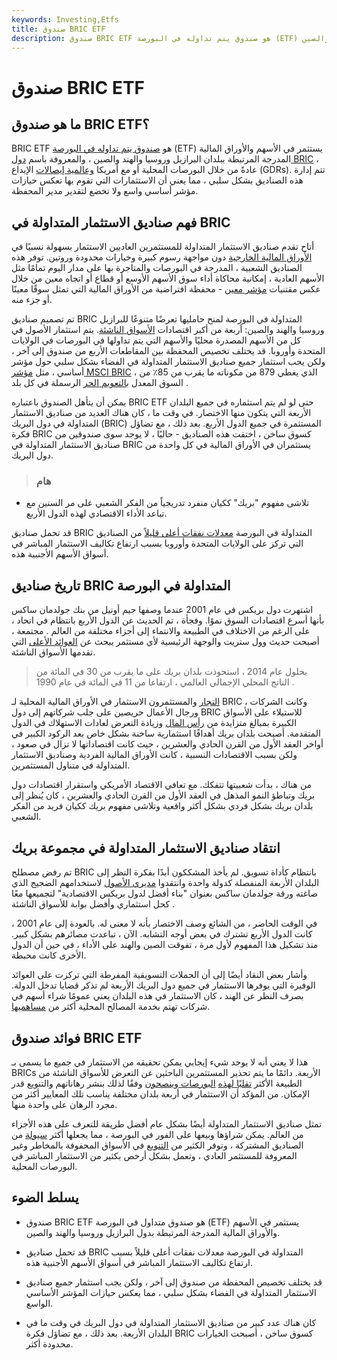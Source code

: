 ```yaml
---
keywords: Investing,Etfs
title: صندوق BRIC ETF
description: صندوق BRIC ETF هو صندوق يتم تداوله في البورصة (ETF) يستثمر في الأوراق المالية من البرازيل وروسيا والهند والصين.
---
```


# صندوق BRIC ETF
## ما هو صندوق BRIC ETF؟

BRIC ETF هو [صندوق يتم تداوله في البورصة](/etf) (ETF) يستثمر في الأسهم والأوراق المالية المدرجة المرتبطة ببلدان البرازيل وروسيا والهند والصين ، والمعروفة باسم [دول BRIC](/bric) ، عادةً من خلال البورصات المحلية أو مع أمريكا [وعالمية إيصالات](/gdr) الإيداع (GDRs). تتم إدارة هذه الصناديق بشكل سلبي ، مما يعني أن الاستثمارات التي تقوم بها تعكس حيازات مؤشر أساسي واسع ولا تخضع لتقدير مدير المحفظة.

## فهم صناديق الاستثمار المتداولة في BRIC

أتاح تقدم صناديق الاستثمار المتداولة للمستثمرين العاديين الاستثمار بسهولة نسبيًا في [الأوراق المالية الخارجية](/security) دون مواجهة رسوم كبيرة وخيارات محدودة وروتين. توفر هذه الصناديق الشعبية ، المدرجة في البورصات والمتاجرة بها على مدار اليوم تمامًا مثل الأسهم العادية ، إمكانية محاكاة أداء سوق الأسهم الأوسع أو قطاع أو اتجاه معين من خلال عكس مقتنيات [مؤشر معين](/index) - محفظة افتراضية من الأوراق المالية التي تمثل سوقًا معينًا أو جزء منه.

تم تصميم صناديق BRIC المتداولة في البورصة لمنح حامليها تعرضًا متنوعًا للبرازيل وروسيا والهند والصين: أربعة من أكبر اقتصادات [الأسواق الناشئة](/emergingmarketeconomy). يتم استثمار الأصول في كل من الأسهم المصدرة محليًا والأسهم التي يتم تداولها في البورصات في الولايات المتحدة وأوروبا. قد يختلف تخصيص المحفظة بين المقاطعات الأربع من صندوق إلى آخر ، ولكن يجب استثمار جميع صناديق الاستثمار المتداولة في الفضاء بشكل سلبي حول مؤشر أساسي ، مثل [مؤشر MSCI BRIC](/msci-bric-index) ، الذي يغطي 879 من مكوناته ما يقرب من 85٪ من السوق المعدل [بالتعويم الحر](/freefloatmethodology) الرسملة في كل بلد .

يمكن أن يتأهل الصندوق باعتباره BRIC ETF حتى لو لم يتم استثماره في جميع البلدان الأربعة التي يتكون منها الاختصار. في وقت ما ، كان هناك العديد من صناديق الاستثمار المتداولة في دول البريك (BRIC) المستثمرة في جميع الدول الأربع. بعد ذلك ، مع تضاؤل فكرة BRIC كسوق ساخن ، اختفت هذه الصناديق - حاليًا ، لا يوجد سوى صندوقين من صناديق الاستثمار المتداولة في BRIC يستثمران في الأوراق المالية في كل واحدة من دول البريك.

> ### هام

- تلاشى مفهوم "بريك" ككيان منفرد تدريجياً من الفكر الشعبي على مر السنين مع تباعد الأداء الاقتصادي لهذه الدول الأربع.

>

قد تحمل صناديق BRIC المتداولة في البورصة [معدلات نفقات أعلى قليلاً](/expenseratio) من الصناديق التي تركز على الولايات المتحدة وأوروبا بسبب ارتفاع تكاليف الاستثمار المباشر في أسواق الأسهم الأجنبية هذه.

## تاريخ صناديق BRIC المتداولة في البورصة

اشتهرت دول بريكس في عام 2001 عندما وصفها جيم أونيل من بنك جولدمان ساكس بأنها أسرع اقتصادات السوق نموًا. وفجأة ، تم الحديث عن الدول الأربع بانتظام في اتحاد ، على الرغم من الاختلاف في الطبيعة والانتماء إلى أجزاء مختلفة من العالم . مجتمعة ، أصبحت حديث وول ستريت والوجهة الرئيسية لأي مستثمر يبحث عن [العوائد الأعلى](/return) التي تقدمها الأسواق الناشئة.

> بحلول عام 2014 ، استحوذت بلدان بريك على ما يقرب من 30 في المائة من الناتج المحلي الإجمالي العالمي ، ارتفاعا من 11 في المائة في عام 1990 .

>

[التجار](/trader) والمستثمرون الاستثمار في الأوراق المالية المحلية لـ BRIC ، وكانت الشركات ورجال الأعمال حريصين على جلب شركاتهم إلى دول BRIC للاستيلاء على الأسواق الكبيرة بمبالغ متزايدة من [رأس المال](/capital) وزيادة التعرض لعادات الاستهلاك في الدول المتقدمة. أصبحت بلدان بريك أهدافًا استثمارية ساخنة بشكل خاص بعد الركود الكبير في أواخر العقد الأول من القرن الحادي والعشرين ، حيث كانت اقتصاداتها لا تزال في صعود ، ولكن بسبب الاقتصادات النسبية ، كانت الأوراق المالية الفردية وصناديق الاستثمار المتداولة في متناول المستثمرين.

من هناك ، بدأت شعبيتها تتفكك. مع تعافي الاقتصاد الأمريكي واستقرار اقتصادات دول بريك وتباطؤ النمو المذهل في العقد الأول من القرن الحادي والعشرين ، كان يُنظر إلى بلدان بريك بشكل فردي بشكل أكثر واقعية وتلاشى مفهوم بريك ككيان فريد من الفكر الشعبي.

## انتقاد صناديق الاستثمار المتداولة في مجموعة بريك

تم رفض مصطلح BRIC بانتظام كأداة تسويق. لم يأخذ المشككون أبدًا بفكرة النظر إلى البلدان الأربعة المنفصلة كدولة واحدة وانتقدوا [مديري الأصول](/assetmanagement) لاستخدامهم الضجيج الذي صاغته ورقة جولدمان ساكس بعنوان "بناء أفضل لدول بريكس الاقتصادية" لتجميعها معًا كحل استثماري وأفضل بوابة للأسواق الناشئة .

في الوقت الحاضر ، من الشائع وصف الاختصار بأنه لا معنى له. بالعودة إلى عام 2001 ، كانت الدول الأربع تشترك في بعض أوجه التشابه. الآن ، تباعدت مصائرهم بشكل كبير. منذ تشكيل هذا المفهوم لأول مرة ، تفوقت الصين والهند على الأداء ، في حين أن الدول الأخرى كانت محبطة.

وأشار بعض النقاد أيضًا إلى أن الحملات التسويقية المفرطة التي تركزت على العوائد الوفيرة التي يوفرها الاستثمار في جميع دول البريك الأربعة لم تذكر قضايا تدخل الدولة. بصرف النظر عن الهند ، كان الاستثمار في هذه البلدان يعني عمومًا شراء أسهم في شركات تهتم بخدمة المصالح المحلية أكثر من [مساهميها](/shareholder).

## فوائد صندوق BRIC ETF

هذا لا يعني أنه لا يوجد شيء إيجابي يمكن تحقيقه من الاستثمار في جميع ما يسمى بـ BRICs الأربعة. دائمًا ما يتم تحذير المستثمرين الباحثين عن التعرض للأسواق الناشئة من الطبيعة الأكثر [تقلبًا لهذه](/volatility) [البورصات وينصحون](/bourse) وفقًا لذلك بنشر رهاناتهم والتنويع قدر الإمكان. من المؤكد أن الاستثمار في أربعة بلدان مختلفة يناسب تلك المعايير أكثر من مجرد الرهان على واحدة منها.

تمثل صناديق الاستثمار المتداولة أيضًا بشكل عام أفضل طريقة للتعرف على هذه الأجزاء من العالم. يمكن شراؤها وبيعها على الفور في البورصة ، مما يجعلها أكثر [سيولة](/liquidity) من الصناديق المشتركة ، وتوفر الكثير من [التنويع](/diversification) في الأسواق المحفوفة بالمخاطر وغير المعروفة للمستثمر العادي ، وتعمل بشكل أرخص بكثير من الاستثمار المباشر في البورصات المحلية.

## يسلط الضوء

- صندوق BRIC ETF هو صندوق متداول في البورصة (ETF) يستثمر في الأسهم والأوراق المالية المدرجة المرتبطة بدول البرازيل وروسيا والهند والصين.

- قد تحمل صناديق BRIC المتداولة في البورصة معدلات نفقات أعلى قليلاً بسبب ارتفاع تكاليف الاستثمار المباشر في أسواق الأسهم الأجنبية هذه.

- قد يختلف تخصيص المحفظة من صندوق إلى آخر ، ولكن يجب استثمار جميع صناديق الاستثمار المتداولة في الفضاء بشكل سلبي ، مما يعكس حيازات المؤشر الأساسي الواسع.

- كان هناك عدد كبير من صناديق الاستثمار المتداولة في دول البريك في وقت ما في البلدان الأربعة. بعد ذلك ، مع تضاؤل فكرة BRIC كسوق ساخن ، أصبحت الخيارات محدودة أكثر.

